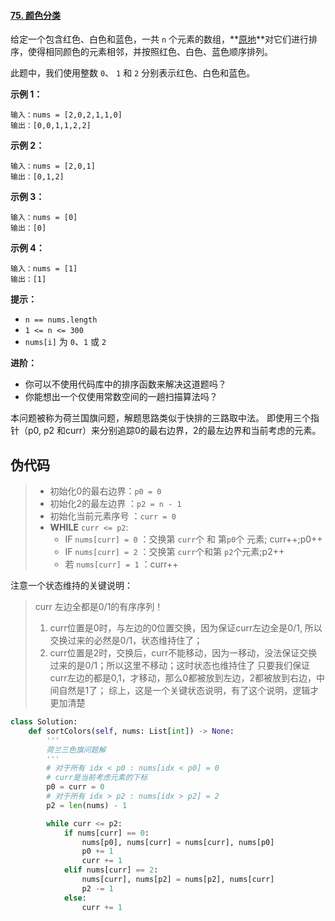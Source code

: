 #### [75. 颜色分类](https://leetcode-cn.com/problems/sort-colors/)

给定一个包含红色、白色和蓝色，一共 `n` 个元素的数组，**[原地](https://baike.baidu.com/item/原地算法)**对它们进行排序，使得相同颜色的元素相邻，并按照红色、白色、蓝色顺序排列。

此题中，我们使用整数 `0`、 `1` 和 `2` 分别表示红色、白色和蓝色。



 

**示例 1：**

```
输入：nums = [2,0,2,1,1,0]
输出：[0,0,1,1,2,2]
```

**示例 2：**

```
输入：nums = [2,0,1]
输出：[0,1,2]
```

**示例 3：**

```
输入：nums = [0]
输出：[0]
```

**示例 4：**

```
输入：nums = [1]
输出：[1]
```

 

**提示：**

- `n == nums.length`
- `1 <= n <= 300`
- `nums[i]` 为 `0`、`1` 或 `2`

 

**进阶：**

- 你可以不使用代码库中的排序函数来解决这道题吗？
- 你能想出一个仅使用常数空间的一趟扫描算法吗？



本问题被称为荷兰国旗问题，解题思路类似于快排的三路取中法。
即使用三个指针（p0, p2 和curr）来分别追踪0的最右边界，2的最左边界和当前考虑的元素。

## 伪代码


>* 初始化0的最右边界：`p0 = 0`
>* 初始化2的最左边界 ：`p2 = n - 1`
>* 初始化当前元素序号 ：`curr = 0`
>* **WHILE** `curr <= p2`:
>    * IF `nums[curr] = 0` ：交换第 `curr`个 和 第`p0`个 元素; curr++;p0++
>    * IF `nums[curr] = 2` ：交换第 `curr`个和第 `p2`个元素;p2++ 
>    * 若 `nums[curr] = 1` ：curr++

注意一个状态维持的关键说明：

> curr 左边全都是0/1的有序序列！
> 1. curr位置是0时，与左边的0位置交换，因为保证curr左边全是0/1, 所以交换过来的必然是0/1，状态维持住了；
> 2. curr位置是2时，交换后，curr不能移动，因为一移动，没法保证交换过来的是0/1；所以这里不移动；这时状态也维持住了
> 只要我们保证curr左边的都是0,1，才移动，那么0都被放到左边，2都被放到右边，中间自然是1了； 综上，这是一个关键状态说明，有了这个说明，逻辑才更加清楚

```python
class Solution:
    def sortColors(self, nums: List[int]) -> None:
        '''
        荷兰三色旗问题解
        '''
        # 对于所有 idx < p0 : nums[idx < p0] = 0
        # curr是当前考虑元素的下标
        p0 = curr = 0
        # 对于所有 idx > p2 : nums[idx > p2] = 2
        p2 = len(nums) - 1

        while curr <= p2:
            if nums[curr] == 0:
                nums[p0], nums[curr] = nums[curr], nums[p0]
                p0 += 1
                curr += 1
            elif nums[curr] == 2:
                nums[curr], nums[p2] = nums[p2], nums[curr]
                p2 -= 1
            else:
                curr += 1
```

